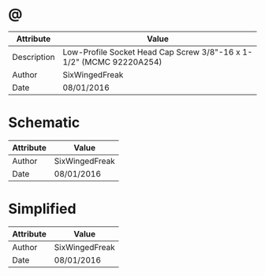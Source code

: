 # @
| Attribute | Value |
| ---  | ---     |
| Description | Low-Profile Socket Head Cap Screw 3/8&quot;-16 x 1-1/2&quot; (MCMC 92220A254) |
| Author | SixWingedFreak |
| Date | 08/01/2016 |
# Schematic
| Attribute | Value |
| ---  | ---     |
| Author | SixWingedFreak |
| Date | 08/01/2016 |
# Simplified
| Attribute | Value |
| ---  | ---     |
| Author | SixWingedFreak |
| Date | 08/01/2016 |
